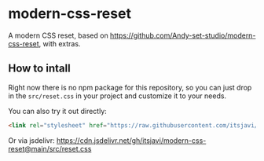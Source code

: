 # modern-css-reset
A modern CSS reset, based on https://github.com/Andy-set-studio/modern-css-reset, with extras.

## How to intall

Right now there is no npm package for this repository,
so you can just drop in the `src/reset.css` in your project and customize it to your needs.

You can also try it out directly:

```html
<link rel="stylesheet" href="https://raw.githubusercontent.com/itsjavi/modern-css-reset/main/src/reset.css" />
```

Or via jsdelivr: https://cdn.jsdelivr.net/gh/itsjavi/modern-css-reset@main/src/reset.css
